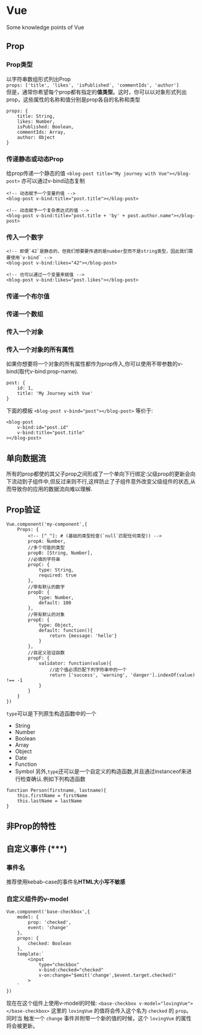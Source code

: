 # Vue
Some knowledge points of Vue
## Prop
### Prop类型
以字符串数组形式列出Prop  
```props: ['title', 'likes', 'isPublished', 'commentIds', 'author']```  
但是，通常你希望每个prop都有指定的**值类型**。这时，你可以以对象形式列出prop，这些属性的名称和值分别是prop各自的名称和类型
```	
props: {
	title: String,
	likes: Number,
	isPublished: Boolean,
	commentIds: Array,
	author: Object
}
```
### 传递静态或动态Prop
给prop传递一个静态的值
```<blog-post title="My journey with Vue"></blog-post>```
亦可以通过v-bind动态复制
```
<!-- 动态赋予一个变量的值 -->
<blog-post v-bind:title="post.title"></blog-post>
	
<!-- 动态赋予一个复杂表达式的值 -->
<blog-post v-bind:title="post.title + 'by' + post.author.name"></blog-post>
```
### 传入一个数字
```
<!-- 即便`42`是静态的，但我们想要要传递的是number型而不是string类型，因此我们需要使用`v-bind` -->
<blog-post v-bind:likes="42"></blog-post>
	
<!-- 也可以通过一个变量来赋值 -->
<blog-post v-bind:likes="post.likes"></blog-post>
```
### 传递一个布尔值


### 传递一个数组


### 传入一个对象

### 传入一个对象的所有属性
如果你想要将一个对象的所有属性都作为prop传入,你可以使用不带参数的v-bind(取代v-bind:prop-name).
```
post: {
	id: 1,
	title: 'My Journey with Vue'
}
```
下面的模板
```<blog-post v-bind="post"></blog-post>``` <!-- 试了一下没有效,v-bind:post="post"有效 -->
等价于:
```
<blog-post
	v-bind:id="post.id"
	v-bind:title="post.title"
></blog-post>
```
## 单向数据流
所有的prop都使的其父子prop之间形成了一个单向下行绑定:父级prop的更新会向下流动到子组件中,但反过来则不行,这样防止了子组件意外改变父级组件的状态,从而导致你的应用的数据流向难以理解.
## Prop验证
```
Vue.component('my-component',{
	Props: {
		<!-- [^_^]: # (基础的类型检查(`null`匹配任何类型)) -->
		propA: Number,
		//多个可能的类型
		propB: [String, Number],
		//必填的字符串
		propC: {
			type: String,
			required: true
		},
		//带有默认的数字
		propD: {
			type: Number,
			default: 100
		},
		//带有默认的对象
		propE: {
			type: Object,
			default: function(){
				return {message: 'hello'}
			}
		},
		//自定义验证函数
		propF: {
			validator: function(value){
				//这个值必须匹配下列字符串中的一个
				return ['success', 'warning', 'danger'].indexOf(value) !== -1
			}
		}	
	}
})
```
`type`可以是下列原生构造函数中的一个
- String
- Number
- Boolean
- Array
- Object
- Date
- Function
- Symbol
另外,`type`还可以是一个自定义的构造函数,并且通过instanceof来进行检查确认.例如下列构造函数
```
function Person(firstname, lastname){
	this.firstName = firstName
	this.lastName = lastName
}
```
## 非Prop的特性

## 自定义事件 (***)
### 事件名
推荐使用kebab-case的事件名**HTML大小写不敏感**

### 自定义组件的v-model
```
Vue.component('base-checkbox',{
	model: {
		prop: 'checked',
		event: 'change'
	},
	props: {
		checked: Boolean
	},
	template:`
		<input
			type="checkbox"
			v-bind:checked="checked"
			v-on:change="$emit('change',$event.target.checked)"
		>
	`
})
```
现在在这个组件上使用v-model的时候:
```<base-checkbox v-model="lovingVue"></base-checkbox>```
这里的 `lovingVue` 的值将会传入这个名为 `checked` 的 `prop`。同时当 <base-checkbox> 触发一个 `change` 事件并附带一个新的值的时候，这个 `lovingVue` 的属性将会被更新。